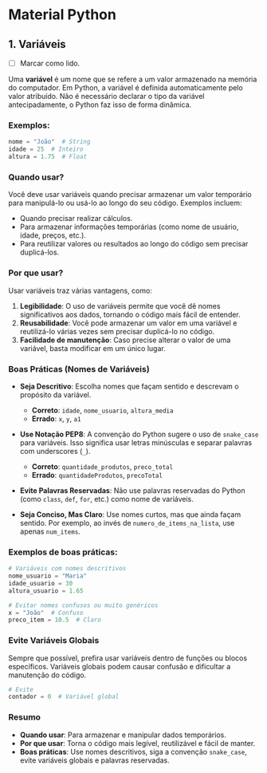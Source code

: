 # Material Python

## 1. Variáveis

* [ ] Marcar como lido.

Uma **variável** é um nome que se refere a um valor armazenado na memória do computador. Em Python, a variável é definida automaticamente pelo valor atribuído. Não é necessário declarar o tipo da variável antecipadamente, o Python faz isso de forma dinâmica.

### Exemplos:

```python
nome = "João"  # String
idade = 25  # Inteiro
altura = 1.75  # Float
```

### Quando usar?

Você deve usar variáveis quando precisar armazenar um valor temporário para manipulá-lo ou usá-lo ao longo do seu código. Exemplos incluem:

- Quando precisar realizar cálculos.
- Para armazenar informações temporárias (como nome de usuário, idade, preços, etc.).
- Para reutilizar valores ou resultados ao longo do código sem precisar duplicá-los.

### Por que usar?

Usar variáveis traz várias vantagens, como:

1. **Legibilidade**: O uso de variáveis permite que você dê nomes significativos aos dados, tornando o código mais fácil de entender.
2. **Reusabilidade**: Você pode armazenar um valor em uma variável e reutilizá-lo várias vezes sem precisar duplicá-lo no código.
3. **Facilidade de manutenção**: Caso precise alterar o valor de uma variável, basta modificar em um único lugar.

### Boas Práticas (Nomes de Variáveis)

- **Seja Descritivo**: Escolha nomes que façam sentido e descrevam o propósito da variável.

  - **Correto**: `idade`, `nome_usuario`, `altura_media`
  - **Errado**: `x`, `y`, `a1`

- **Use Notação PEP8**: A convenção do Python sugere o uso de `snake_case` para variáveis. Isso significa usar letras minúsculas e separar palavras com underscores (`_`).

  - **Correto**: `quantidade_produtos`, `preco_total`
  - **Errado**: `quantidadeProdutos`, `precoTotal`

- **Evite Palavras Reservadas**: Não use palavras reservadas do Python (como `class`, `def`, `for`, etc.) como nome de variáveis.
- **Seja Conciso, Mas Claro**: Use nomes curtos, mas que ainda façam sentido. Por exemplo, ao invés de `numero_de_items_na_lista`, use apenas `num_items`.

### Exemplos de boas práticas:

```python
# Variáveis com nomes descritivos
nome_usuario = "Maria"
idade_usuario = 30
altura_usuario = 1.65

# Evitar nomes confusos ou muito genéricos
x = "João"  # Confuso
preco_item = 10.5  # Claro
```

### Evite Variáveis Globais

Sempre que possível, prefira usar variáveis dentro de funções ou blocos específicos. Variáveis globais podem causar confusão e dificultar a manutenção do código.

```python
# Evite
contador = 0  # Variável global
```

### Resumo

- **Quando usar**: Para armazenar e manipular dados temporários.
- **Por que usar**: Torna o código mais legível, reutilizável e fácil de manter.
- **Boas práticas**: Use nomes descritivos, siga a convenção `snake_case`, evite variáveis globais e palavras reservadas.
